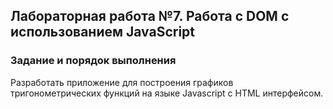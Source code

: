 ## Лабораторная работа №7. Работа с DOM с использованием JavaScript

### Задание и порядок выполнения
Разработать приложение для построения графиков тригонометрических функций на языке Javascript с HTML интерфейсом.
